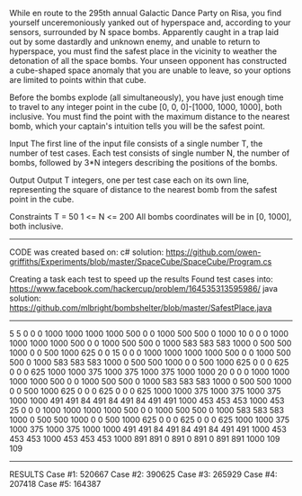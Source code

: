 ﻿While en route to the 295th annual Galactic Dance Party on Risa, you find yourself unceremoniously yanked out of hyperspace and, according to your sensors, surrounded by N space bombs. Apparently caught in a trap laid out by some dastardly and unknown enemy, and unable to return to hyperspace, you must find the safest place in the vicinity to weather the detonation of all the space bombs. Your unseen opponent has constructed a cube-shaped space anomaly that you are unable to leave, so your options are limited to points within that cube.

Before the bombs explode (all simultaneously), you have just enough time to travel to any integer point in the cube [0, 0, 0]-[1000, 1000, 1000], both inclusive. You must find the point with the maximum distance to the nearest bomb, which your captain's intuition tells you will be the safest point.

Input
The first line of the input file consists of a single number T, the number of test cases. Each test consists of single number N, the number of bombs, followed by 3*N integers describing the positions of the bombs.

Output
Output T integers, one per test case each on its own line, representing the square of distance to the nearest bomb from the safest point in the cube.

Constraints
T = 50
1 <= N <= 200
All bombs coordinates will be in [0, 1000], both inclusive.

-----------------------------------------------------
CODE was created based on: c# solution: https://github.com/owen-griffiths/Experiments/blob/master/SpaceCube/SpaceCube/Program.cs

Creating a task each test to speed up the results
Found test cases into: https://www.facebook.com/hackercup/problem/164535313595986/
java solution: https://github.com/mlbright/bombshelter/blob/master/SafestPlace.java


----------------------------------------------------
5
5
0 0 0
1000 1000 1000
1000 500 0
0 1000 500
500 0 1000
10
0 0 0
1000 1000 1000
1000 500 0
0 1000 500
500 0 1000
583 583 583
1000 0 500
500 1000 0
0 500 1000
625 0 0
15
0 0 0
1000 1000 1000
1000 500 0
0 1000 500
500 0 1000
583 583 583
1000 0 500
500 1000 0
0 500 1000
625 0 0
0 625 0
0 0 625
1000 1000 375
1000 375 1000
375 1000 1000
20
0 0 0
1000 1000 1000
1000 500 0
0 1000 500
500 0 1000
583 583 583
1000 0 500
500 1000 0
0 500 1000
625 0 0
0 625 0
0 0 625
1000 1000 375
1000 375 1000
375 1000 1000
491 491 84
491 84 491
84 491 491
1000 453 453
453 1000 453
25
0 0 0
1000 1000 1000
1000 500 0
0 1000 500
500 0 1000
583 583 583
1000 0 500
500 1000 0
0 500 1000
625 0 0
0 625 0
0 0 625
1000 1000 375
1000 375 1000
375 1000 1000
491 491 84
491 84 491
84 491 491
1000 453 453
453 1000 453
453 453 1000
891 891 0
891 0 891
0 891 891
1000 109 109

---------------------
RESULTS
Case #1: 520667
Case #2: 390625
Case #3: 265929
Case #4: 207418
Case #5: 164387